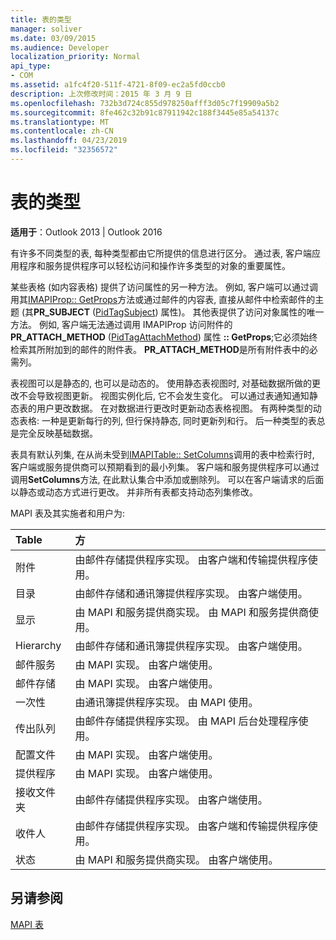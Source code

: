 ```yaml
---
title: 表的类型
manager: soliver
ms.date: 03/09/2015
ms.audience: Developer
localization_priority: Normal
api_type:
- COM
ms.assetid: a1fc4f20-511f-4721-8f09-ec2a5fd0ccb0
description: 上次修改时间：2015 年 3 月 9 日
ms.openlocfilehash: 732b3d724c855d978250afff3d05c7f19909a5b2
ms.sourcegitcommit: 8fe462c32b91c87911942c188f3445e85a54137c
ms.translationtype: MT
ms.contentlocale: zh-CN
ms.lasthandoff: 04/23/2019
ms.locfileid: "32356572"
---
```

# <a name="types-of-tables"></a>表的类型

  
  
**适用于**：Outlook 2013 | Outlook 2016 
  
有许多不同类型的表, 每种类型都由它所提供的信息进行区分。 通过表, 客户端应用程序和服务提供程序可以轻松访问和操作许多类型的对象的重要属性。 
  
某些表格 (如内容表格) 提供了访问属性的另一种方法。 例如, 客户端可以通过调用其[IMAPIProp:: GetProps](imapiprop-getprops.md)方法或通过邮件的内容表, 直接从邮件中检索邮件的主题 (其**PR_SUBJECT** ([PidTagSubject](pidtagsubject-canonical-property.md)) 属性)。 其他表提供了访问对象属性的唯一方法。 例如, 客户端无法通过调用 IMAPIProp 访问附件的**PR_ATTACH_METHOD** ([PidTagAttachMethod](pidtagattachmethod-canonical-property.md)) 属性 **:: GetProps**;它必须始终检索其所附加到的邮件的附件表。 **PR_ATTACH_METHOD**是所有附件表中的必需列。 
  
表视图可以是静态的, 也可以是动态的。 使用静态表视图时, 对基础数据所做的更改不会导致视图更新。 视图实例化后, 它不会发生变化。 可以通过表通知通知静态表的用户更改数据。 在对数据进行更改时更新动态表格视图。 有两种类型的动态表格: 一种是更新每行的列, 但行保持静态, 同时更新列和行。 后一种类型的表总是完全反映基础数据。
  
表具有默认列集, 在从尚未受到[IMAPITable:: SetColumns](imapitable-setcolumns.md)调用的表中检索行时, 客户端或服务提供商可以预期看到的最小列集。 客户端和服务提供程序可以通过调用**SetColumns**方法, 在此默认集合中添加或删除列。 可以在客户端请求的后面以静态或动态方式进行更改。 并非所有表都支持动态列集修改。 
  
MAPI 表及其实施者和用户为:
  
|**Table**|**方**|
|:-----|:-----|
|附件  <br/> |由邮件存储提供程序实现。 由客户端和传输提供程序使用。  <br/> |
|目录  <br/> |由邮件存储和通讯簿提供程序实现。 由客户端使用。  <br/> |
|显示  <br/> |由 MAPI 和服务提供商实现。 由 MAPI 和服务提供商使用。  <br/> |
|Hierarchy  <br/> |由邮件存储和通讯簿提供程序实现。 由客户端使用。  <br/> |
|邮件服务  <br/> |由 MAPI 实现。 由客户端使用。  <br/> |
|邮件存储  <br/> |由 MAPI 实现。 由客户端使用。  <br/> |
|一次性  <br/> |由通讯簿提供程序实现。 由 MAPI 使用。  <br/> |
|传出队列  <br/> |由邮件存储提供程序实现。 由 MAPI 后台处理程序使用。  <br/> |
|配置文件  <br/> |由 MAPI 实现。 由客户端使用。  <br/> |
|提供程序  <br/> |由 MAPI 实现。 由客户端使用。  <br/> |
|接收文件夹  <br/> |由邮件存储提供程序实现。 由客户端使用。  <br/> |
|收件人  <br/> |由邮件存储提供程序实现。 由客户端和传输提供程序使用。  <br/> |
|状态  <br/> |由 MAPI 和服务提供商实现。 由客户端使用。  <br/> |
   
## <a name="see-also"></a>另请参阅



[MAPI 表](mapi-tables.md)

